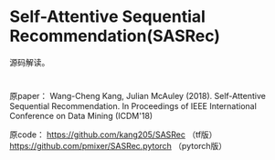 # Self-Attentive Sequential Recommendation(SASRec)

源码解读。

# 

原paper：   Wang-Cheng Kang, Julian McAuley (2018). Self-Attentive Sequential Recommendation. In Proceedings of IEEE International Conference on Data Mining (ICDM'18)  
  
原code：    https://github.com/kang205/SASRec （tf版）  https://github.com/pmixer/SASRec.pytorch （pytorch版）
